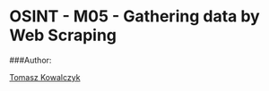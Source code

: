 OSINT - M05 - Gathering data by Web Scraping
=======================================

###Author:

[Tomasz Kowalczyk](http://kownet.info)